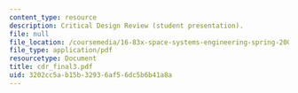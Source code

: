 ```yaml
---
content_type: resource
description: Critical Design Review (student presentation).
file: null
file_location: /coursemedia/16-83x-space-systems-engineering-spring-2002-spring-2003/3202cc5ab15b32936af56dc5b6b41a8a_cdr_final3.pdf
file_type: application/pdf
resourcetype: Document
title: cdr_final3.pdf
uid: 3202cc5a-b15b-3293-6af5-6dc5b6b41a8a
---
```

